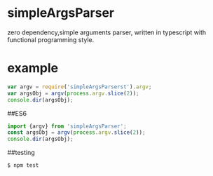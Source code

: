 # simpleArgsParser
zero dependency,simple arguments parser, written in typescript with functional programming style.

# example

``` js
var argv = require('simpleArgsParserst').argv;
var argsObj = argv(process.argv.slice(2));
console.dir(argsObj);
```
##ES6
``` js
import {argv} from 'simpleArgsParser';
const argsObj = argv(process.argv.slice(2));
console.dir(argsObj);
```
##testing
``` js
$ npm test
```

